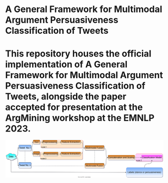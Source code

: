 # A General Framework for Multimodal Argument Persuasiveness Classification of Tweets

# This repository houses the official implementation of A General Framework for Multimodal Argument Persuasiveness Classification of Tweets, alongside the paper accepted for presentation at the ArgMining workshop at the EMNLP 2023. 

![Framework Design](framework.svg)
